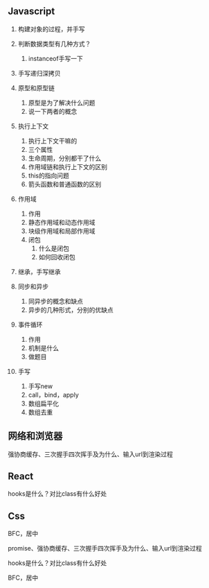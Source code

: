 ## Javascript

1. 构建对象的过程，并手写
2. 判断数据类型有几种方式？

   1. instanceof手写一下
3. 手写递归深拷贝
4. 原型和原型链

   1. 原型是为了解决什么问题
   2. 说一下两者的概念
5. 执行上下文

   1. 执行上下文干嘛的
   2. 三个属性
   3. 生命周期，分别都干了什么
   4. 作用域链和执行上下文的区别
   5. this的指向问题
   6. 箭头函数和普通函数的区别
6. 作用域
   1. 作用
   2. 静态作用域和动态作用域
   3. 块级作用域和局部作用域
   4. 闭包
      1. 什么是闭包
      2. 如何回收闭包
7. 继承，手写继承
8. 同步和异步

   1. 同异步的概念和缺点
   2. 异步的几种形式，分别的优缺点
9. 事件循环
   1. 作用
   2. 机制是什么
   3. 做题目
10. 手写
    1. 手写new
    2. call，bind，apply   
    3. 数组扁平化
    4. 数组去重



##    网络和浏览器


   强协商缓存、三次握手四次挥手及为什么、输入url到渲染过程

   

##    React


   hooks是什么？对比class有什么好处

##    Css

   BFC，居中





   


   promise、强协商缓存、三次握手四次挥手及为什么、输入url到渲染过程

   


   hooks是什么？对比class有什么好处

   

   BFC，居中

   







































































   


